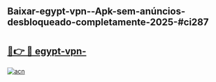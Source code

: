 ## Baixar-egypt-vpn--Apk-sem-anúncios-desbloqueado-completamente-2025-#ci287

# <h2><a href="https://ainizakaria.my?title=egypt-vpn-&ref=20M">🔗👉 🔴 egypt-vpn-</a></h2>

[![acn](https://github.com/user-attachments/assets/0f9c940e-d8b0-45ae-aac7-cd30a18b3e1c)](https://ainizakaria.my?title=egypt-vpn-&ref=20M)

